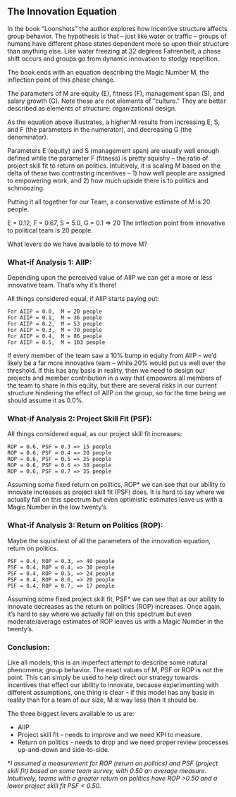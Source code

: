 ## The Innovation Equation

In the book “Loonshots” the author explores how incentive structure affects group behavior.
The hypothesis is that – just like water or traffic – groups of humans have different phase
states dependent more so upon their structure than anything else. Like water freezing at 32
degrees Fahrenheit, a phase shift occurs and groups go from dynamic innovation to stodgy repetition.

The book ends with an equation describing the Magic Number M, the inflection point of this phase change.

The parameters of M are equity (E), fitness (F), management span (S), and salary growth (G).
Note these are not elements of “culture.” They are better described as elements of structure:
organizational design.

As the equation above illustrates, a higher M results from increasing E, S, and F (the parameters
in the numerator), and decreasing G (the denominator).

Parameters E (equity) and S (management span) are usually well enough defined while the parameter F
(fitness) is pretty squishy – the ratio of project skill fit to return on politics. Intuitively,
it is scaling M based on the delta of these two contrasting incentives – 1) how well people are assigned
to empowering work, and 2) how much upside there is to politics and schmoozing.

Putting it all together for our Team, a conservative estimate of M is 20 people.

E = 0.12,  F = 0.67, S = 5.0, G = 0.1 => 20
The inflection point from innovative to political team is 20 people.

What levers do we have available to to move M?

### What-if Analysis 1: AIIP:

Depending upon the perceived value of AIIP we can get a more or less innovative team. That’s why it’s
there!

All things considered equal, if AIIP starts paying out:

```
For AIIP = 0.0,  M = 20 people
For AIIP = 0.1,  M = 36 people
For AIIP = 0.2,  M = 53 people
For AIIP = 0.3,  M = 70 people
For AIIP = 0.4,  M = 86 people
For AIIP = 0.5,  M = 103 people
```

If every member of the team saw a 10% bump in equity from AIIP – we’d likely be a far more innovative
team – while 20% would put us well over the threshold. If this has any basis in reality, then we need
to design our projects and member contribution in a way that empowers all members of the team to share
in this equity, but there are several risks in our current structure hindering the effect of AIIP on the
group, so for the time being we should assume it as 0.0%.

### What-if Analysis 2: Project Skill Fit (PSF):

All things considered equal, as our project skill fit increases:

```
ROP = 0.6, PSF = 0.3 => 15 people
ROP = 0.6, PSF = 0.4 => 20 people
ROP = 0.6, PSF = 0.5 => 25 people
ROP = 0.6, PSF = 0.6 => 30 people
ROP = 0.6, PSF = 0.7 => 35 people
```

Assuming some fixed return on politics, ROP* we can see that our ability to innovate increases as
project skill fit (PSF) does. It is hard to say where we actually fall on this spectrum but even
optimistic estimates leave us with a Magic Number in the low twenty’s.

### What-if Analysis 3: Return on Politics (ROP):

Maybe the squishiest of all the parameters of the innovation equation, return on politics.

```
PSF = 0.4, ROP = 0.3, => 40 people
PSF = 0.4, ROP = 0.4, => 30 people
PSF = 0.4, ROP = 0.5, => 24 people
PSF = 0.4, ROP = 0.6, => 20 people
PSF = 0.4, ROP = 0.7, => 17 people
```

Assuming some fixed project skill fit, PSF* we can see that as our ability to innovate decreases as
the return on politics (ROP) increases. Once again, it’s hard to say where we actually fall on this
spectrum but even moderate/average estimates of ROP leaves us with a Magic Number in the twenty’s.

### Conclusion:

Like all models, this is an imperfect attempt to describe some natural phenomena; group behavior. The
exact values of M, PSF or ROP is not the point. This can simply be used to help direct our strategy
towards incentives that effect our ability to innovate, because experimenting with different assumptions,
one thing is clear – if this model has any basis in reality than for a team of our size, M is way less
than it should be.

The three biggest levers available to us are:
- AIIP
- Project skill fit - needs to improve and we need KPI to measure.
- Return on politics - needs to drop and we need proper review processes up-and-down and side-to-side.

*_I assumed a measurement for ROP (return on politics) and PSF (project skill fit) based on some team_
_survey, with 0.50 an average measure. Intuitively, teams with a greater return on politics have_
_ROP >0.50 and a lower project skill fit PSF < 0.50._